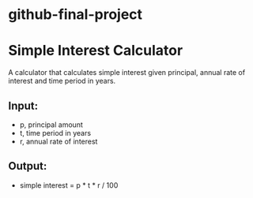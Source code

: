 
# github-final-project

# Simple Interest Calculator

A calculator that calculates simple interest given principal, annual rate of interest and time period in years.

## Input:
- p, principal amount  
- t, time period in years  
- r, annual rate of interest  

## Output:
- simple interest = p * t * r / 100






